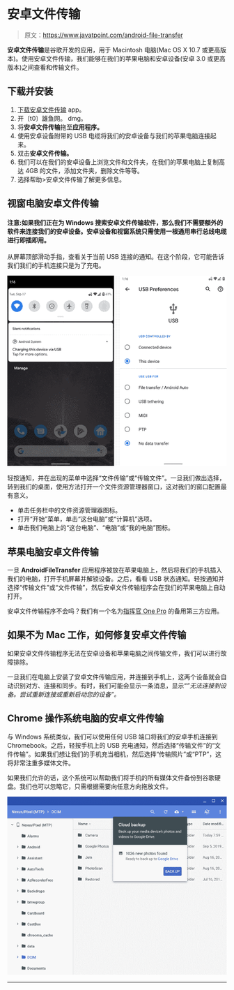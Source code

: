 # 安卓文件传输

> 原文：<https://www.javatpoint.com/android-file-transfer>

**安卓文件传输**是谷歌开发的应用，用于 Macintosh 电脑(Mac OS X 10.7 或更高版本)。使用安卓文件传输，我们能够在我们的苹果电脑和安卓设备(安卓 3.0 或更高版本)之间查看和传输文件。

## 下载并安装

1.  [下载安卓文件传输](https://www.android.com/filetransfer/) app。
2.  开〔t0〕雄鱼网。 dmg。
3.  将**安卓文件传输**拖至**应用程序。**
4.  使用安卓设备附带的 USB 电缆将我们的安卓设备与我们的苹果电脑连接起来。
5.  双击**安卓文件传输。**
6.  我们可以在我们的安卓设备上浏览文件和文件夹，在我们的苹果电脑上复制高达 4GB 的文件，添加文件夹，删除文件等等。
7.  选择帮助>安卓文件传输了解更多信息。

## 视窗电脑安卓文件传输

#### 注意:如果我们正在为 Windows 搜索安卓文件传输软件，那么我们不需要额外的软件来连接我们的安卓设备。安卓设备和视窗系统只需使用一根通用串行总线电缆进行即插即用。

从屏幕顶部滑动手指，查看关于当前 USB 连接的通知。在这个阶段，它可能告诉我们我们的手机连接只是为了充电。

![Android File Transfer](img/684edf33ebb0af1ebabd3682aec2a817.png)

轻按通知，并在出现的菜单中选择“文件传输”或“传输文件”。一旦我们做出选择，转到我们的桌面，使用方法打开一个文件资源管理器窗口，这对我们的窗口配置最有意义。

*   单击任务栏中的文件资源管理器图标。
*   打开“开始”菜单，单击“这台电脑”或“计算机”选项。
*   单击我们电脑上的“这台电脑”、“电脑”或“我的电脑”图标。

## 苹果电脑安卓文件传输

一旦 **AndroidFileTransfer** 应用程序被放在苹果电脑上，然后将我们的手机插入我们的电脑，打开手机屏幕并解锁设备。之后，看看 USB 状态通知。轻按通知并选择“传输文件”或“文件传输”，然后安卓文件传输程序会在我们的苹果电脑上自动打开。

安卓文件传输程序不会吗？我们有一个名为[指挥官 One Pro](https://mac.eltima.com/file-manager.html) 的备用第三方应用。

## 如果不为 Mac 工作，如何修复安卓文件传输

如果安卓文件传输程序无法在安卓设备和苹果电脑之间传输文件，我们可以进行故障排除。

一旦我们在电脑上安装了安卓文件传输应用，并连接到手机上，这两个设备就会自动识别对方、连接和同步。有时，我们可能会显示一条消息，显示“*”无法连接到设备。尝试重新连接或重新启动您的设备”。*

## Chrome 操作系统电脑的安卓文件传输

与 Windows 系统类似，我们可以使用任何 USB 端口将我们的安卓手机连接到 Chromebook。之后，轻按手机上的 USB 充电通知，然后选择“传输文件”的“文件传输”。如果我们想让我们的手机充当相机，然后选择“传输照片”或“PTP”，这将非常注重多媒体文件。

如果我们允许的话，这个系统可以帮助我们将手机的所有媒体文件备份到谷歌硬盘。我们也可以忽略它，只需根据需要向任意方向拖放文件。

![Android File Transfer](img/e5075a8c917c3db0e1949877ac0318ed.png)

* * *